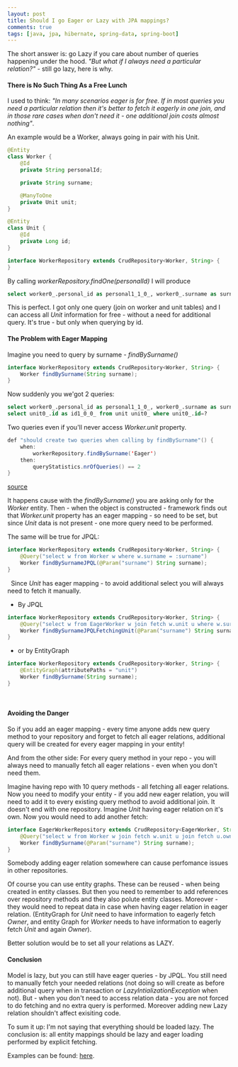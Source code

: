 ```yaml
---
layout: post
title: Should I go Eager or Lazy with JPA mappings?
comments: true
tags: [java, jpa, hibernate, spring-data, spring-boot]
---
```

The short answer is: go Lazy if you care about number of queries happening under the hood. _"But what if I always need a particular relation?"_ - still go lazy, here is why.


#### There is No Such Thing As a Free Lunch

I used to think: _"In many scenarios eager is for free. If in most queries you need a particular relation then it's better to fetch it eagerly in one join, and in those rare cases when don't need it - one additional join costs almost nothing"_.

An example would be a Worker, always going in pair with his Unit.


```java
@Entity
class Worker {
    @Id
    private String personalId;

    private String surname;

    @ManyToOne
    private Unit unit;
}

@Entity
class Unit {
    @Id
    private Long id;
}

interface WorkerRepository extends CrudRepository<Worker, String> {
} 
```  

By calling _workerRepository.findOne(personalId)_ I will produce


```sql 
select worker0_.personal_id as personal1_1_0_, worker0_.surname as surname2_1_0_, worker0_.unit_id as unit_id3_1_0_, unit1_.id as id1_0_1_ from worker worker0_ left outer join unit unit1_ on worker0_.unit_id=unit1_.id where worker0_.personal_id=?
```  


This is perfect. I got only one query (join on worker and unit tables) and I can access all _Unit_ information for free - without a need for additional query.
It's true - but only when querying by id.



#### The Problem with Eager Mapping

Imagine you need to query by surname - _findBySurname()_


```java
interface WorkerRepository extends CrudRepository<Worker, String> {
    Worker findBySurname(String surname);
}
```  

Now suddenly you we'got 2 queries:


```sql 
select worker0_.personal_id as personal1_1_0_, worker0_.surname as surname2_1_0_, worker0_.unit_id as unit_id3_1_0_ from worker worker0_ where worker0_.personal_id=?
select unit0_.id as id1_0_0_ from unit unit0_ where unit0_.id=?
```  


Two queries even if you'll never access _Worker.unit_ property. 


```java
def "should create two queries when calling by findBySurname"() {
	when:
		workerRepository.findBySurname('Eager')
	then:
		queryStatistics.nrOfQueries() == 2
}
```  
[source](https://github.com/dkublik/sd-fetching/blob/master/src/test/groovy/pl/dk/sdfetching/eager/EagerWorkerRepositorySpec.groovy)

It happens cause with the _findBySurname()_ you are asking only for the _Worker_ entity. Then - when the object is constructed - framework finds out that _Worker.unit_ property has an eager mapping - so need to be set, but since _Unit_ data is not present - one more query need to be performed.

The same will be true for JPQL:


```java
interface WorkerRepository extends CrudRepository<Worker, String> {
    @Query("select w from Worker w where w.surname = :surname")
    Worker findBySurnameJPQL(@Param("surname") String surname);
}
```  

&nbsp;
Since _Unit_ has eager mapping - to avoid additional select you will always need to fetch it manually.

+ By JPQL

```java
interface WorkerRepository extends CrudRepository<Worker, String> {
    @Query("select w from EagerWorker w join fetch w.unit u where w.surname = :surname")
    Worker findBySurnameJPQLFetchingUnit(@Param("surname") String surname);
}
```  

+ or by EntityGraph

```java
interface WorkerRepository extends CrudRepository<Worker, String> {
    @EntityGraph(attributePaths = "unit")
    Worker findBySurname(String surname);
}
```  

&nbsp;

#### Avoiding the Danger

So if you add an eager mapping - every time anyone adds new query method to your repository and forget to fetch all eager relations, additional query will be created for every eager mapping in your entity!

And from the other side:
For every query method in your repo - you will always need to manually fetch all eager relations - even when you don't need them.

Imagine having repo with 10 query methods - all fetching all eager relations. Now you need to modify your entity - if you add new eager relation,
you will need to add it to every existing query method to avoid additional join.
It doesn't end with one repository. Imagine _Unit_ having eager relation on it's own. Now you would need to add another fetch:

```java
interface EagerWorkerRepository extends CrudRepository<EagerWorker, String> {
    @Query("select w from Worker w join fetch w.unit u join fetch u.owner where w.surname = :surname")
    Worker findBySurname(@Param("surname") String surname);
}
```  

Somebody adding eager relation somewhere can cause perfomance issues in other repositories.


Of course you can use entity graphs. These can be reused - when being created in entity classes. But then you need to remember to add references over repository methods and they also polute entity classes. Moreover - they would need to repeat data in case when having eager relation in eager relation. (EntityGraph for _Unit_ need to have information to eagerly fetch _Owner_, and entity Graph for _Worker_ needs to have information to eagerly fetch _Unit_ and again _Owner_).

Better solution would be to set all your relations as LAZY.


#### Conclusion

Model is lazy, but you can still have eager queries - by JPQL. You still need to manually fetch your needed relations (not doing so will create as before additional query when in transaction or _LazyIntializationException_ when not).
But - when you don't need to access relation data - you are not forced to do fetching and no extra query is performed.
Moreover adding new Lazy relation shouldn't affect exisiting code.


To sum it up: I'm not saying that everything should be loaded lazy. The conclusion is: all entity mappings should be lazy and eager loading performed by explicit fetching.



Examples can be found: [here](https://github.com/dkublik/sd-fetching).

&nbsp;
